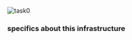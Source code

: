 ![task0](https://i.postimg.cc/TPKwJRD2/0-simple-web-stack.png  "simple_web_stack")
### specifics about this infrastructure

